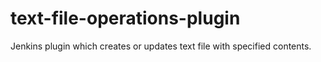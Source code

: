 # text-file-operations-plugin
Jenkins plugin which creates or updates text file with specified contents.
